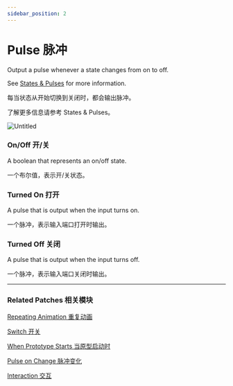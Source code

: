 ```yaml
---
sidebar_position: 2
---
```


# Pulse 脉冲

Output a pulse whenever a state changes from on to off.

See [States & Pulses](https://www.notion.so/States-Pulses-758351d7e4104b75b06da93560565bc0) for more information.

每当状态从开始切换到关闭时，都会输出脉冲。

了解更多信息请参考 States & Pulses。

![Untitled](https://s3.us-west-2.amazonaws.com/secure.notion-static.com/9c46a43e-3d1c-47a9-8fd0-6b79de219a66/Untitled.png?X-Amz-Algorithm=AWS4-HMAC-SHA256&X-Amz-Content-Sha256=UNSIGNED-PAYLOAD&X-Amz-Credential=AKIAT73L2G45EIPT3X45%2F20220602%2Fus-west-2%2Fs3%2Faws4_request&X-Amz-Date=20220602T181800Z&X-Amz-Expires=86400&X-Amz-Signature=a69a119921f304b5a52041c46cdb2d45fb0c48b58fdbca3b3bda01a57f4a847f&X-Amz-SignedHeaders=host&response-content-disposition=filename%20%3D%22Untitled.png%22&x-id=GetObject)

### On/Off 开/关

A boolean that represents an on/off state.

一个布尔值，表示开/关状态。

### Turned On 打开

A pulse that is output when the input turns on.

一个脉冲，表示输入端口打开时输出。

### Turned Off 关闭

A pulse that is output when the input turns off.

一个脉冲，表示输入端口关闭时输出。

------

### Related Patches 相关模块

[Repeating Animation 重复动画](https://www.notion.so/Repeating-Animation-ca27da5b351a41b085023483915a3503)

[Switch 开关](https://www.notion.so/Switch-bd684625ec8b4aaa9ff9b5ae3e396e86)

[When Prototype Starts 当原型启动时](https://www.notion.so/When-Prototype-Starts-12d376a890464eafb4479f301add9e73)

[Pulse on Change 脉冲变化](https://www.notion.so/Pulse-on-Change-e3f5933f7eda432fb68934f7416fdb06)

[Interaction 交互](./../Interaction/Interaction.md)
